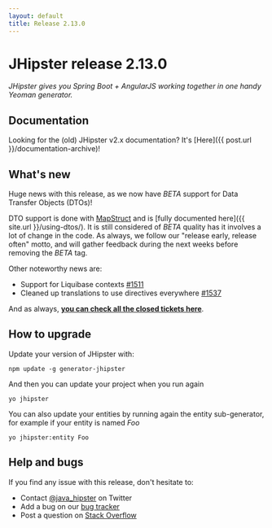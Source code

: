 ```yaml
---
layout: default
title: Release 2.13.0
---
```


JHipster release 2.13.0
==================

*JHipster gives you Spring Boot + AngularJS working together in one handy Yeoman generator.*

Documentation
----------

Looking for the (old) JHipster v2.x documentation? It's [Here]({{ post.url }}/documentation-archive)!

What's new
----------

Huge news with this release, as we now have _BETA_ support for Data Transfer Objects (DTOs)!

DTO support is done with [MapStruct](http://mapstruct.org/) and is [fully documented here]({{ site.url }}/using-dtos/). It is still considered of _BETA_ quality has it involves a lot of change in the code. As always, we follow our "release early, release often" motto, and will gather feedback during the next weeks before removing the _BETA_ tag.

Other noteworthy news are:

- Support for Liquibase contexts [#1511](https://github.com/bpmlabs/generator-jhipster/pull/1511)
- Cleaned up translations to use directives everywhere [#1537](https://github.com/bpmlabs/generator-jhipster/pull/1537)


And as always, __[you can check all the closed tickets here](https://github.com/bpmlabs/generator-jhipster/issues?q=milestone%3A2.13.0+is%3Aclosed)__.

How to upgrade
------------

Update your version of JHipster with:

```
npm update -g generator-jhipster
```

And then you can update your project when you run again

```
yo jhipster
```

You can also update your entities by running again the entity sub-generator, for example if your entity is named _Foo_

```
yo jhipster:entity Foo
```

Help and bugs
--------------

If you find any issue with this release, don't hesitate to:

- Contact [@java_hipster](https://twitter.com/java_hipster) on Twitter
- Add a bug on our [bug tracker](https://github.com/bpmlabs/generator-jhipster/issues?state=open)
- Post a question on [Stack Overflow](http://stackoverflow.com/tags/bpmlabs/info)
